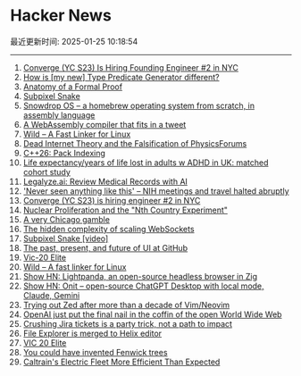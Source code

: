 # Hacker News

最近更新时间: 2025-01-25 10:18:54

--- 
1. [Converge (YC S23) Is Hiring Founding Engineer #2 in NYC](https://jobs.gem.com/converge/am9icG9zdDreA6I3WJ4ZJ1Yx_WHS5zKP) 
2. [How is [my new] Type Predicate Generator different?](https://github.com/peter-leonov/type-predicate-generator/blob/main/compare.md) 
3. [Anatomy of a Formal Proof](https://www.ams.org/journals/notices/202502/noti3114/noti3114.html) 
4. [Subpixel Snake](https://www.youtube.com/watch?v=iDwganLjpW0) 
5. [Snowdrop OS – a homebrew operating system from scratch, in assembly language](http://sebastianmihai.com/snowdrop/) 
6. [A WebAssembly compiler that fits in a tweet](https://wasmgroundup.com/blog/wasm-compiler-in-a-tweet/) 
7. [Wild – A Fast Linker for Linux](https://github.com/davidlattimore/wild) 
8. [Dead Internet Theory and the Falsification of PhysicsForums](https://hallofdreams.org/posts/physicsforums/) 
9. [C++26: Pack Indexing](https://www.sandordargo.com/blog/2025/01/22/cpp26-pack-indexing) 
10. [Life expectancy/years of life lost in adults w ADHD in UK: matched cohort study](https://www.cambridge.org/core/journals/the-british-journal-of-psychiatry/article/life-expectancy-and-years-of-life-lost-for-adults-with-diagnosed-adhd-in-the-uk-matched-cohort-study/30B8B109DF2BB33CC51F72FD1C953739) 
11. [Legalyze.ai: Review Medical Records with AI](https://www.legalyze.ai/) 
12. ['Never seen anything like this' – NIH meetings and travel halted abruptly](https://www.nature.com/articles/d41586-025-00231-y) 
13. [Converge (YC S23) is hiring engineer #2 in NYC](https://jobs.gem.com/converge/am9icG9zdDreA6I3WJ4ZJ1Yx_WHS5zKP) 
14. [Nuclear Proliferation and the "Nth Country Experiment"](https://nsarchive.gwu.edu/briefing-book/nuclear-vault/2025-01-23/nuclear-proliferation-and-nth-country-experiment) 
15. [A very Chicago gamble](https://www.bitsaboutmoney.com/archive/chicago-casino-investment-offering/) 
16. [The hidden complexity of scaling WebSockets](https://composehq.com/blog/scaling-websockets-1-23-25) 
17. [Subpixel Snake [video]](https://www.youtube.com/watch?v=iDwganLjpW0) 
18. [The past, present, and future of UI at GitHub](https://hawksley.org/2025/01/08/past-present-future-of-UI-at-github.html) 
19. [Vic-20 Elite](https://vic20elite.wordpress.com/) 
20. [Wild – A fast linker for Linux](https://github.com/davidlattimore/wild) 
21. [Show HN: Lightpanda, an open-source headless browser in Zig](https://github.com/lightpanda-io/browser) 
22. [Show HN: Onit – open-source ChatGPT Desktop with local mode, Claude, Gemini](https://github.com/synth-inc/onit) 
23. [Trying out Zed after more than a decade of Vim/Neovim](https://sgoel.dev/posts/trying-out-zed-after-more-than-a-decade-of-vim-neovim/) 
24. [OpenAI just put the final nail in the coffin of the open World Wide Web](https://brids.bearblog.dev/openai-just-put-the-final-nail-in-the-coffin-of-the-open-world-wide-web/) 
25. [Crushing Jira tickets is a party trick, not a path to impact](https://www.seangoedecke.com/party-tricks/) 
26. [File Explorer is merged to Helix editor](https://github.com/helix-editor/helix/pull/11285) 
27. [VIC 20 Elite](https://vic20elite.wordpress.com/) 
28. [You could have invented Fenwick trees](https://www.cambridge.org/core/journals/journal-of-functional-programming/article/you-could-have-invented-fenwick-trees/B4628279D4E54229CED97249E96F721D) 
29. [Caltrain's Electric Fleet More Efficient Than Expected](https://www.caltrain.com/news/caltrains-electric-fleet-more-efficient-expected) 
